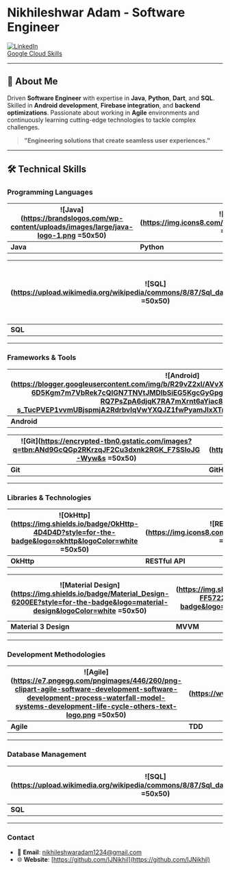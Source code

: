 # Nikhileshwar Adam - Software Engineer

[![LinkedIn](https://img.shields.io/badge/LinkedIn-Nikhileshwar%20Adam-blue)](https://www.linkedin.com/in/nikhileshwar-adam/)  
[Google Cloud Skills](https://www.cloudskillsboost.google/public_profiles/79a13a9b-031c-4e9e-bc2b-93ec856a3b3f)

---

## 📜 About Me
Driven **Software Engineer** with expertise in **Java**, **Python**, **Dart**, and **SQL**. Skilled in **Android development**, **Firebase integration**, and **backend optimizations**. Passionate about working in **Agile** environments and continuously learning cutting-edge technologies to tackle complex challenges.

> **"Engineering solutions that create seamless user experiences."**

---

## 🛠️ **Technical Skills**

### **Programming Languages**
| ![Java](https://brandslogos.com/wp-content/uploads/images/large/java-logo-1.png =50x50) | ![Python](https://img.icons8.com/fluency/50/000000/python.png =50x50) | ![Dart](https://upload.wikimedia.org/wikipedia/commons/thumb/f/fe/Dart_programming_language_logo.svg/1024px-Dart_programming_language_logo.svg.png =50x50) |
| --- | --- | --- |
| **Java** | **Python** | **Dart** |

| ![SQL](https://upload.wikimedia.org/wikipedia/commons/8/87/Sql_data_base_with_logo.png =50x50) | ![C++](https://w7.pngwing.com/pngs/46/626/png-transparent-c-logo-the-c-programming-language-computer-icons-computer-programming-source-code-programming-miscellaneous-template-blue-thumbnail.png =50x50) | ![JavaScript](https://img.icons8.com/fluency/50/000000/javascript.png =50x50) |
| --- | --- | --- |
| **SQL** | **C++** | **JavaScript** |

---

### **Frameworks & Tools**
| ![Android](https://blogger.googleusercontent.com/img/b/R29vZ2xl/AVvXsEgX98TKIsaJF7D4wnq7YBOuMjtYH-6D5Kgm7m7VbRek7cQIGN7TNVtJMDIbSiEG5KgcGyGpgGxEOz7u9v-WhQASrQrjvCQF8-RQ7PsZpA6djqK7RA7mXrnt6aYiac8voLef_mhP-s_TucPVEP1vvmUBjspmjA2RdrbvIqVwYXQJZ1fwPyamJIxXTrgMVmg/s1600/image1.png =50x50) | ![Firebase](https://encrypted-tbn0.gstatic.com/images?q=tbn:ANd9GcTuawUuQCcq6fD-KpdmL4QixUOyqQqdrVNIDg&s =50x50) | ![Unity](https://img.icons8.com/fluency/50/000000/unity.png =50x50) |
| --- | --- | --- |
| **Android** | **Firebase** | **Unity** |

| ![Git](https://encrypted-tbn0.gstatic.com/images?q=tbn:ANd9GcQGp2RKrzqJF2Cu3dxnk2RGK_F7SSloJG-Wyw&s =50x50) | ![GitHub](https://img.icons8.com/fluency/50/000000/github.png =50x50) | ![VS Code](https://encrypted-tbn0.gstatic.com/images?q=tbn:ANd9GcS9E5HZlsBUfIyQdZy53DBNd5c9aIxECWdFww&s =50x50) |
| --- | --- | --- |
| **Git** | **GitHub** | **VS Code** |

---

### **Libraries & Technologies**
| ![OkHttp](https://img.shields.io/badge/OkHttp-4D4D4D?style=for-the-badge&logo=okhttp&logoColor=white =50x50) | ![RESTful API](https://img.icons8.com/fluency/50/000000/api.png =50x50) | ![ZXing](https://img.icons8.com/fluency/50/000000/barcode.png =50x50) |
| --- | --- | --- |
| **OkHttp** | **RESTful API** | **ZXing** |

| ![Material Design](https://img.shields.io/badge/Material_Design-6200EE?style=for-the-badge&logo=material-design&logoColor=white =50x50) | ![MVVM](https://img.shields.io/badge/MVVM-FF5722?style=for-the-badge&logo=java&logoColor=white =50x50) | ![BLoC](https://img.shields.io/badge/BLoC-0288D1?style=for-the-badge&logo=flutter&logoColor=white =50x50) |
| --- | --- | --- |
| **Material 3 Design** | **MVVM** | **BLoC** |

---

### **Development Methodologies**
| ![Agile](https://e7.pngegg.com/pngimages/446/260/png-clipart-agile-software-development-software-development-process-waterfall-model-systems-development-life-cycle-others-text-logo.png =50x50) | ![TDD](https://www.perfecto.io/sites/default/files/styles/social_preview_image/public/image/2022-08/image-blog-test-driven-data.jpg?itok=smKqN5Dl =50x50) |
| --- | --- |
| **Agile** | **TDD** |

---

### **Database Management**
| ![SQL](https://upload.wikimedia.org/wikipedia/commons/8/87/Sql_data_base_with_logo.png =50x50) | ![Firebase Firestore](https://img.shields.io/badge/Firebase_Firestore-FFCB2B?style=for-the-badge&logo=firebase&logoColor=white =50x50) |
| --- | --- |
| **SQL** | **Firebase Firestore** |




---

### **Contact**  
- 📧 **Email**: nikhileshwaradam1234@gmail.com  
- 🌐 **Website**: [https://github.com/IJNikhil](https://github.com/IJNikhil)
